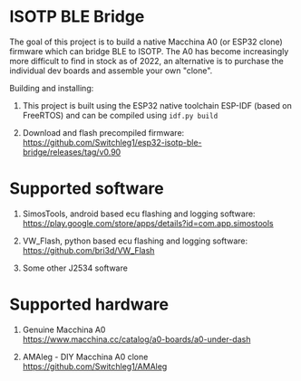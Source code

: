 # ISOTP BLE Bridge

The goal of this project is to build a native Macchina A0 (or ESP32 clone) firmware which can bridge BLE to ISOTP. The A0 has become increasingly more difficult to find in stock as of 2022, an alternative is to purchase the individual dev boards and assemble your own "clone".

Building and installing:
1) This project is built using the ESP32 native toolchain ESP-IDF (based on FreeRTOS) and can be compiled using `idf.py build`

2) Download and flash precompiled firmware: <br>
https://github.com/Switchleg1/esp32-isotp-ble-bridge/releases/tag/v0.90

# Supported software

1) SimosTools, android based ecu flashing and logging software: <br>
https://play.google.com/store/apps/details?id=com.app.simostools<br>

2) VW_Flash, python based ecu flashing and logging software: <br>
https://github.com/bri3d/VW_Flash<br>

3) Some other J2534 software

# Supported hardware

1) Genuine Macchina A0 <br>
https://www.macchina.cc/catalog/a0-boards/a0-under-dash <br>

2) AMAleg - DIY Macchina A0 clone <br>
https://github.com/Switchleg1/AMAleg
